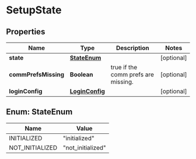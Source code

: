

# SetupState


## Properties

Name | Type | Description | Notes
------------ | ------------- | ------------- | -------------
**state** | [**StateEnum**](#StateEnum) |  |  [optional]
**commPrefsMissing** | **Boolean** | true if the comm prefs are missing. |  [optional]
**loginConfig** | [**LoginConfig**](LoginConfig.md) |  |  [optional]



## Enum: StateEnum

Name | Value
---- | -----
INITIALIZED | &quot;initialized&quot;
NOT_INITIALIZED | &quot;not_initialized&quot;



